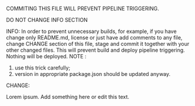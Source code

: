 COMMITING THIS FILE WILL PREVENT PIPELINE TRIGGERING.

DO NOT CHANGE INFO SECTION

INFO:
In order to prevent unnecessary builds,
for example, if you have change only README.md, 
license or just have add comments to any file,
change CHANGE section of this file, stage and commit it 
together with your other changed files.
This will prevent build and deploy pipeline triggering.
Nothing will be deployed.
NOTE : 
1) use this trick carefully; 
2) version in appropriate package.json should be updated anyway.

CHANGE:

Lorem ipsum. Add something here or edit this text. 
